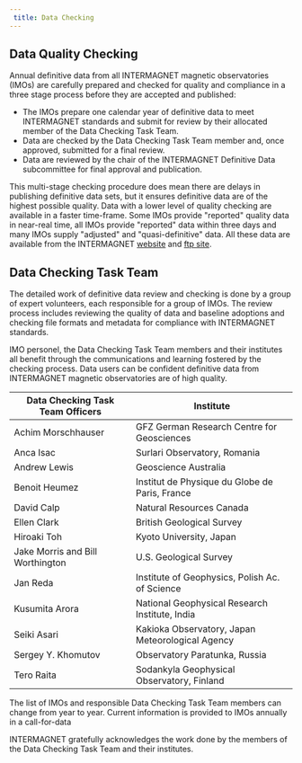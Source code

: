 ```yaml
---
 title: Data Checking
---
```


## Data Quality Checking

Annual definitive data from all INTERMAGNET magnetic observatories (IMOs) are carefully prepared and checked for quality and compliance in a three stage process before they are accepted and published:

- The IMOs prepare one calendar year of definitive data to meet INTERMAGNET standards and submit for review by their allocated member of the Data Checking Task Team.
- Data are checked by the Data Checking Task Team member and, once approved, submitted for a final review.
- Data are reviewed by the chair of the INTERMAGNET Definitive Data subcommittee for final approval and publication.

This multi-stage checking procedure does mean there are delays in publishing definitive data sets, but it ensures definitive data are of the highest possible quality.
Data with a lower level of quality checking are available in a faster time-frame. Some IMOs provide "reported"  quality data in near-real time, all IMOs provide "reported" data within three days and many IMOs supply "adjusted" and "quasi-definitive" data. All these data are available from the INTERMAGNET [website](https://www.intermagnet.org/data-donnee/download-eng.php) and [ftp site](ftp://ftp.seismo.nrcan.gc.ca/intermagnet/).

## Data Checking Task Team

The detailed work of definitive data review and checking is done by a group of expert volunteers, each responsible for a group of IMOs.
The review process includes reviewing the quality of data and baseline adoptions and checking file formats and metadata for compliance with INTERMAGNET standards.

IMO personel, the Data Checking Task Team members and their institutes all benefit through the communications and learning fostered by the checking process.
Data users can be confident definitive data from INTERMAGNET magnetic observatories are of high quality.

| Data Checking Task Team Officers | Institute                                      |
|----------------------------------|------------------------------------------------|
|Achim Morschhauser                |GFZ German Research Centre for Geosciences      |
|Anca Isac                         |Surlari Observatory, Romania                    |
|Andrew Lewis                      |Geoscience Australia                            |
|Benoit Heumez                     |Institut de Physique du Globe de Paris, France  |
|David Calp                        |Natural Resources Canada                        |
|Ellen Clark                       |British Geological Survey                       |
|Hiroaki Toh                       |Kyoto University, Japan                         |
|Jake Morris and Bill Worthington  |U.S. Geological Survey                          |
|Jan Reda                          |Institute of Geophysics, Polish Ac. of Science  |
|Kusumita Arora                    |National Geophysical Research Institute, India  |
|Seiki Asari                       |Kakioka Observatory, Japan Meteorological Agency|
|Sergey Y. Khomutov                |Observatory Paratunka, Russia                   |
|Tero Raita                        |Sodankyla Geophysical Observatory, Finland      |

The list of IMOs and responsible Data Checking Task Team members can change from year to year. Current information is provided to IMOs annually in  a call-for-data 

INTERMAGNET gratefully acknowledges the work done by the members of the Data Checking Task Team and their institutes.

